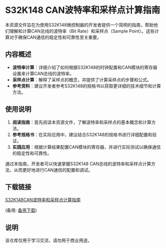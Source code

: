 # S32K148 CAN波特率和采样点计算指南

本资源文件旨在为使用S32K148微控制器的开发者提供一个简明的指南，帮助他们理解和计算CAN总线的波特率（Bit Rate）和采样点（Sample Point）。这些计算对于确保CAN通信的稳定性和可靠性至关重要。

## 内容概述

- **波特率计算**：详细介绍了如何根据S32K148的时钟配置和CAN模块的寄存器设置来计算CAN总线的波特率。
- **采样点计算**：解释了采样点的概念，并提供了计算采样点的步骤和公式。
- **参考资料**：建议开发者参考S32K148的规格书以获取更详细的技术细节和计算方法。

## 使用说明

1. **阅读指南**：首先阅读本资源文件，了解波特率和采样点的基本概念和计算方法。
2. **参考规格书**：在实际应用中，建议结合S32K148的规格书进行详细配置和验证。
3. **实践应用**：根据计算结果配置CAN模块的寄存器，并进行实际测试以确保通信的稳定性和可靠性。

通过本指南，开发者可以快速掌握S32K148 CAN总线的波特率和采样点计算方法，从而更好地进行CAN通信的配置和调试。

## 下载链接
[S32K148CAN波特率和采样点计算指南](https://pan.quark.cn/s/cf8dfd12851d) 

(备用: [备用下载](https://pan.baidu.com/s/1azGU0LsNJah0gmJdOdRL1w?pwd=up9k))

## 说明

该仓库仅用于学习交流，请勿用于商业用途。
